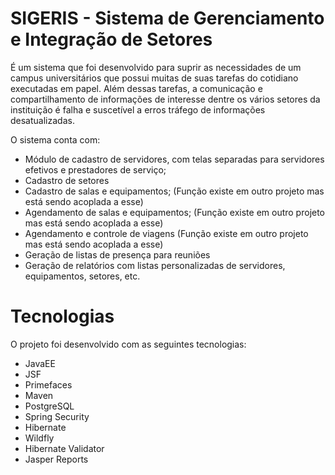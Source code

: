 # SIGERIS - Sistema de Gerenciamento e Integração de Setores

É um sistema que foi desenvolvido para suprir as necessidades de um campus universitários que possui muitas de suas tarefas do cotidiano executadas em papel. Além dessas tarefas, a comunicação e compartilhamento de informações de interesse dentre os vários setores da instituição é falha e suscetível a erros tráfego de informações desatualizadas.

O sistema conta com:

- Módulo de cadastro de servidores, com telas separadas para servidores efetivos e prestadores de serviço;
- Cadastro de setores
- Cadastro de salas e equipamentos; (Função existe em outro projeto mas está sendo acoplada a esse)
- Agendamento de salas e equipamentos; (Função existe em outro projeto mas está sendo acoplada a esse)
- Agendamento e controle de viagens (Função existe em outro projeto mas está sendo acoplada a esse)
- Geração de listas de presença para reuniões
- Geração de relatórios com listas personalizadas de servidores, equipamentos, setores, etc.

# Tecnologias

O projeto foi desenvolvido com as seguintes tecnologias:

- JavaEE
- JSF
- Primefaces
- Maven
- PostgreSQL
- Spring Security
- Hibernate
- Wildfly
- Hibernate Validator
- Jasper Reports
